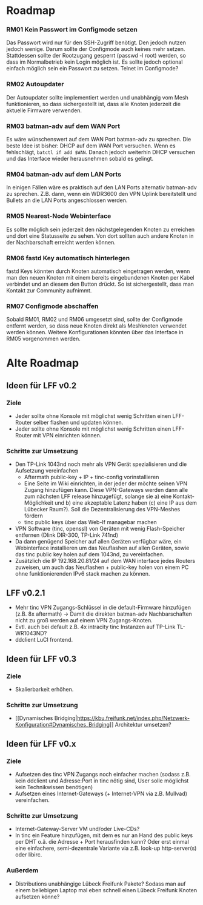 # Roadmap

### RM01 Kein Passwort im Configmode setzen

Das Passwort wird nur für den SSH-Zugriff benötigt. Den jedoch nutzen jedoch wenige. Darum sollte der Configmode auch keines mehr setzen. Stattdessen sollte der Rootzugang gesperrt (passwd -l root) werden, so dass im Normalbetrieb kein Login möglich ist. Es sollte jedoch optional einfach möglich sein ein Passwort zu setzen. Telnet im Configmode?

### RM02 Autoupdater

Der Autoupdater sollte implementiert werden und unabhängig vom Mesh funktionieren, so dass sichergestellt ist, dass alle Knoten jederzeit die aktuelle Firmware verwenden.

### RM03 batman-adv auf dem WAN Port

Es wäre wünschenswert auf dem WAN Port batman-adv zu sprechen. Die beste Idee ist bisher: DHCP auf dem WAN Port versuchen. Wenn es fehlschlägt, `batctl if add $WAN`. Danach jedoch weiterhin DHCP versuchen und das Interface wieder herausnehmen sobald es gelingt.

### RM04 batman-adv auf dem LAN Ports

In einigen Fällen wäre es praktisch auf den LAN Ports alternativ batman-adv zu sprechen. Z.B. dann, wenn ein WDR3600 den VPN Uplink bereitstellt und Bullets an die LAN Ports angeschlossen werden.

### RM05 Nearest-Node Webinterface

Es sollte möglich sein jederzeit den nächstgelegenden Knoten zu erreichen und dort eine Statusseite zu sehen. Von dort sollten auch andere Knoten in der Nachbarschaft erreicht werden können.

### RM06 fastd Key automatisch hinterlegen

fastd Keys könnten durch Knoten automatisch eingetragen werden, wenn man den neuen Knoten mit einem bereits eingebundenen Knoten per Kabel verbindet und an diesem den Button drückt. So ist sichergestellt, dass man Kontakt zur Community aufnimmt.

### RM07 Configmode abschaffen

Sobald RM01, RM02 und RM06 umgesetzt sind, sollte der Configmode entfernt werden, so dass neue Knoten direkt als Meshknoten verwendet werden können. Weitere Konfigurationen könnten über das Interface in RM05 vorgenommen werden.

# Alte Roadmap

## Ideen für LFF v0.2

### Ziele

 * Jeder sollte ohne Konsole mit möglichst wenig Schritten einen LFF-Router selber flashen und updaten können.
 * Jeder sollte ohne Konsole mit möglichst wenig Schritten einen LFF-Router mit VPN einrichten können.

### Schritte zur Umsetzung

 * Den TP-Link 1043nd noch mehr als VPN Gerät spezialisieren und die Aufsetzung vereinfachen
   * Aftermath public-key + IP + tinc-config vorinstallieren
   * Eine Seite im Wiki einrichten, in der jeder der möchte seinen VPN Zugang hinzufügen kann. Diese VPN-Gateways werden dann alle zum nächsten LFF release hinzugefügt, solange sie a) eine Kontakt-Möglichkeit und b) eine akzeptable Latenz haben (c) eine IP aus dem Lübecker Raum?). Soll die Dezentralisierung des VPN-Meshes fördern
   * tinc public keys über das Web-If managebar machen
 * VPN Software (tinc, openssl) von Geräten mit wenig Flash-Speicher entfernen (Dlink DIR-300, TP-Link 741nd)
 * Da dann genügend Speicher auf allen Geräten verfügbar wäre, ein Webinterface installieren um das Neuflashen auf allen Geräten, sowie das tinc public key holen auf dem 1043nd, zu vereinfachen.
 * Zusätzlich die IP 192.168.20.81/24 auf dem WAN interface jedes Routers zuweisen, um auch das Neuflashen + public-key holen von einem PC ohne funktionierenden IPv6 stack machen zu können.

## LFF v0.2.1

 * Mehr tinc VPN Zugangs-Schlüssel in die default-Firmware hinzufügen (z.B. 8x aftermath) -> Damit die direkten batman-adv Nachbarschaften nicht zu groß werden auf einem VPN Zugangs-Knoten.
 * Evtl. auch bei default z.B. 4x intracity tinc Instanzen auf TP-Link TL-WR1043ND?
 * ddclient LuCI frontend.

## Ideen für LFF v0.3

### Ziele

 * Skalierbarkeit erhöhen.

### Schritte zur Umsetzung

 * [[Dynamisches Bridging|https://kbu.freifunk.net/index.php/Netzwerk-Konfiguration#Dynamisches_Bridging]] Architektur umsetzen?

## Ideen für LFF v0.x

### Ziele

 * Aufsetzen des tinc VPN Zugangs noch einfacher machen (sodass z.B. kein ddclient und Adresse:Port in tinc nötig sind, User solle möglichst kein Technikwissen benötigen)
 * Aufsetzen eines Internet-Gateways (+ Internet-VPN via z.B. Mullvad) vereinfachen.

### Schritte zur Umsetzung

 * Internet-Gateway-Server VM und/oder Live-CDs?
 * In tinc ein Feature hinzufügen, mit dem es nur an Hand des public keys per DHT o.ä. die Adresse + Port herausfinden kann? Oder erst einmal eine einfachere, semi-dezentrale Variante via z.B. look-up http-server(s) oder libirc.

### Außerdem

 * Distributions unabhängige Lübeck Freifunk Pakete? Sodass man auf einem beliebigen Laptop mal eben schnell einen Lübeck Freifunk Knoten aufsetzen könne?